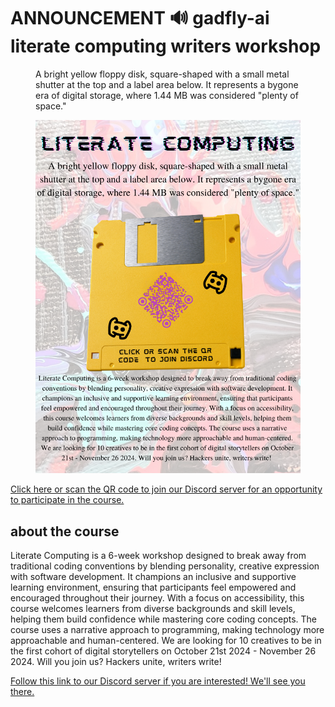 # ANNOUNCEMENT 🔊 gadfly-ai literate computing writers workshop

<section>
<figure>
<figcaption>
    
A bright yellow floppy disk, square-shaped with a small metal shutter at the top and a label area below. It represents a bygone era of digital storage, where 1.44 MB was considered "plenty of space."
    
</figcaption>
<img src="poster.png">
</figure>
<a href="https://discord.gg/uqGjdVDK">Click here or scan the QR code to join our Discord server for an opportunity to participate in the course.</a>
</section>

## about the course

Literate Computing is a 6-week workshop designed to break away from traditional coding conventions by blending personality, creative expression with software development. It champions an inclusive and supportive learning environment, ensuring that participants feel empowered and encouraged throughout their journey. With a focus on accessibility, this course welcomes learners from diverse backgrounds and skill levels, helping them build confidence while mastering core coding concepts. The course uses a narrative approach to programming, making technology more approachable and human-centered. We are looking for 10 creatives to be in the first cohort of digital storytellers on <time>October 21st 2024</time> - <time>November 26 2024</time>. Will you join us? Hackers unite, writers write!

<a href="https://discord.gg/uqGjdVDK">Follow this link to our Discord server if you are interested! We'll see you there.</a>
